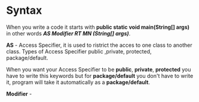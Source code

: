 # Syntax
When you write a code it starts with
**public static void main(String[] args)** in other words ***AS Modifier RT MN (String[] args)***.

**AS** - Access Specifier, it is used to ristrict the acces to one class to another class. Types of Access Specifier public ,private, protected, package/default.

When you want your Access Specifier to be **public**, **private**, **protected** you have to write this keywords but for **package/default** you don't have to write it,
program will take it automatically as a **package/default**.

**Modifier** - 

